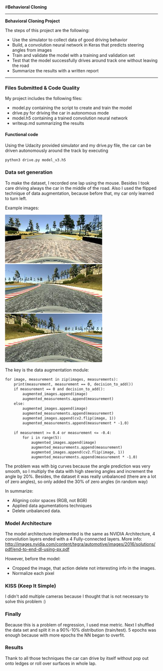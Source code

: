 #**Behavioral Cloning** 

---
[//]: # (Image References)

[image1]: ./images/center_2017_09_30_13_04_52_462.jpg "Centered"
[image2]: ./images/center_2017_09_30_13_05_55_721.jpg "Curve"
[image3]: ./images/center_2017_09_30_13_05_55_721_flipped.png "Flipped Curve"

**Behavioral Cloning Project**

The steps of this project are the following:
* Use the simulator to collect data of good driving behavior
* Build, a convolution neural network in Keras that predicts steering angles from images
* Train and validate the model with a training and validation set
* Test that the model successfully drives around track one without leaving the road
* Summarize the results with a written report

---
### Files Submitted & Code Quality

My project includes the following files:
* model.py containing the script to create and train the model
* drive.py for driving the car in autonomous mode
* model.h5 containing a trained convolution neural network 
* writeup.md summarizing the results

#### Functional code
Using the Udacity provided simulator and my drive.py file, the car can be driven autonomously around the track by executing 
```sh
python3 drive.py model_v3.h5
```

### Data set generation
To make the dataset, I recorded one lap using the mouse. Besides I took care driving always the car in the middle of the road. 
Also I used the flipped technique of data augmentation, because before that, my car only learned to turn left.

Example images: 

![alt text][image1]
![alt text][image2]
![alt text][image3]

The key is the data augmentation module:
 
```
for image, measurement in zip(images, measurements):
    print(measurement, measurement == 0, decision_to_add())
    if measurement == 0 and decision_to_add():
        augmented_images.append(image)
        augmented_measurements.append(measurement)
    else:
        augmented_images.append(image)
        augmented_measurements.append(measurement)
        augmented_images.append(cv2.flip(image, 1))
        augmented_measurements.append(measurement * -1.0)

    if measurement >= 0.4 or measurement <= -0.4:
        for i in range(5):
            augmented_images.append(image)
            augmented_measurements.append(measurement)
            augmented_images.append(cv2.flip(image, 1))
            augmented_measurements.append(measurement * -1.0)
```

The problem was with big curves because the angle prediction was very smooth, so I multiply the data with high steering angles and increment the angle by 20%.
Besides, the dataset it was really unbalanced (there are a lot of zero angles), so only added the 30% of zero angles (in random way) 


In summarize: 
* Aligning color spaces (RGB, not BGR)
* Applied data agumentations techniques
* Delete unbalanced data. 

### Model Architecture

The model architecture implemented is the same as NVIDIA Architecture, 4 convolution layers ended with a 4 Fully-connected layers. More info:  http://images.nvidia.com/content/tegra/automotive/images/2016/solutions/pdf/end-to-end-dl-using-px.pdf

However, before the model:
* Cropped the image, that action delete not interesting info in the images.
* Normalize each pixel


### KISS (Keep It Simple)

I didn't add multiple cameras because I thought that is not necessary to solve this problem :)

### Finally
Because this is a problem of regression, I used mse metric. 
Next I shuffled the data set and split it in a 90%-10% distribution (train/test). 5 epochs was enough because with more epochs the NN began to overfit.  

### Results
Thank to all those techniques the car can drive by itself without pop out onto ledges or roll over surfaces in whole lap. 

